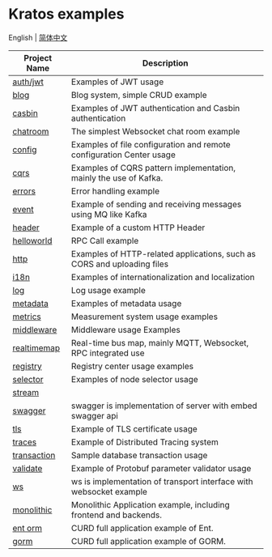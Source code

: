 # Kratos examples

English | [简体中文](README-CN.md)

| Project Name                 | Description                                                             |
| ---------------------------- | ----------------------------------------------------------------------- |
| [auth/jwt](./auth/jwt)       | Examples of JWT usage                                                   |
| [blog](./blog)               | Blog system, simple CRUD example                                        |
| [casbin](./casbin)           | Examples of JWT authentication and Casbin authentication                |
| [chatroom](./chatroom)       | The simplest Websocket chat room example                                |
| [config](./config)           | Examples of file configuration and remote configuration Center usage    |
| [cqrs](./cqrs)               | Examples of CQRS pattern implementation, mainly the use of Kafka.       |
| [errors](./errors)           | Error handling example                                                  |
| [event](./event)             | Example of sending and receiving messages using MQ like Kafka           |
| [header](./header)           | Example of a custom HTTP Header                                         |
| [helloworld](./helloworld)   | RPC Call example                                                        |
| [http](./http)               | Examples of HTTP-related applications, such as CORS and uploading files |
| [i18n](./i18n)               | Examples of internationalization and localization                       |
| [log](./log)                 | Log usage example                                                       |
| [metadata](./metadata)       | Examples of metadata usage                                              |
| [metrics](./metrics)         | Measurement system usage examples                                       |
| [middleware](./middleware)   | Middleware usage Examples                                               |
| [realtimemap](./realtimemap) | Real-time bus map, mainly MQTT, Websocket, RPC integrated use           |
| [registry](./registry)       | Registry center usage examples                                          |
| [selector](./selector)       | Examples of node selector usage                                         |
| [stream](./stream)           |                                                                         |
| [swagger](./swagger)         | swagger is implementation of server with embed swagger api              |
| [tls](./tls)                 | Example of TLS certificate usage                                        |
| [traces](./traces)           | Example of Distributed Tracing system                                   |
| [transaction](./transaction) | Sample database transaction usage                                       |
| [validate](./validate)       | Example of Protobuf parameter validator usage                           |
| [ws](./ws)                   | ws is implementation of transport interface with websocket example      |
| [monolithic](./monolithic)   | Monolithic Application example, including frontend and backends.        |
| [ent orm](./orm/ent/)        | CURD full application example of Ent.                                   |
| [gorm](./monolithic)         | CURD full application example of GORM.                                  |
